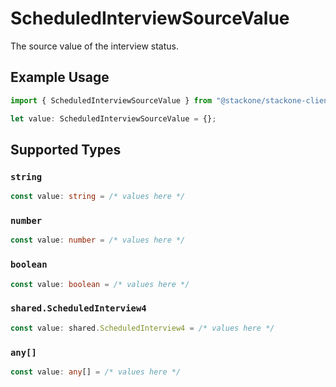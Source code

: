 # ScheduledInterviewSourceValue

The source value of the interview status.

## Example Usage

```typescript
import { ScheduledInterviewSourceValue } from "@stackone/stackone-client-ts/sdk/models/shared";

let value: ScheduledInterviewSourceValue = {};
```

## Supported Types

### `string`

```typescript
const value: string = /* values here */
```

### `number`

```typescript
const value: number = /* values here */
```

### `boolean`

```typescript
const value: boolean = /* values here */
```

### `shared.ScheduledInterview4`

```typescript
const value: shared.ScheduledInterview4 = /* values here */
```

### `any[]`

```typescript
const value: any[] = /* values here */
```

